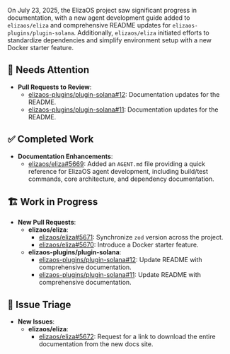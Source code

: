 On July 23, 2025, the ElizaOS project saw significant progress in documentation, with a new agent development guide added to `elizaos/eliza` and comprehensive README updates for `elizaos-plugins/plugin-solana`. Additionally, `elizaos/eliza` initiated efforts to standardize dependencies and simplify environment setup with a new Docker starter feature.

## 🚨 Needs Attention 
- **Pull Requests to Review**:
    - [elizaos-plugins/plugin-solana#12](https://github.com/elizaos-plugins/plugin-solana/pull/12): Documentation updates for the README.
    - [elizaos-plugins/plugin-solana#11](https://github.com/elizaos-plugins/plugin-solana/pull/11): Documentation updates for the README.

## ✅ Completed Work
- **Documentation Enhancements**:
    - [elizaos/eliza#5669](https://github.com/elizaos/eliza/pull/5669): Added an `AGENT.md` file providing a quick reference for ElizaOS agent development, including build/test commands, core architecture, and dependency documentation.

## 🏗️ Work in Progress
- **New Pull Requests**:
    - **elizaos/eliza**:
        - [elizaos/eliza#5671](https://github.com/elizaos/eliza/pull/5671): Synchronize `zod` version across the project.
        - [elizaos/eliza#5670](https://github.com/elizaos/eliza/pull/5670): Introduce a Docker starter feature.
    - **elizaos-plugins/plugin-solana**:
        - [elizaos-plugins/plugin-solana#12](https://github.com/elizaos-plugins/plugin-solana/pull/12): Update README with comprehensive documentation.
        - [elizaos-plugins/plugin-solana#11](https://github.com/elizaos-plugins/plugin-solana/pull/11): Update README with comprehensive documentation.

## 🐞 Issue Triage
- **New Issues**:
    - **elizaos/eliza**:
        - [elizaos/eliza#5672](https://github.com/elizaos/eliza/issues/5672): Request for a link to download the entire documentation from the new docs site.
